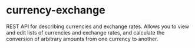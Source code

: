 # currency-exchange
REST API for describing currencies and exchange rates. Allows you to view and edit lists of currencies and exchange rates, and calculate the conversion of arbitrary amounts from one currency to another.
